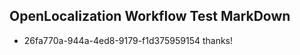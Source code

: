 ## OpenLocalization Workflow Test MarkDown
* 26fa770a-944a-4ed8-9179-f1d375959154 thanks!

<!--HONumber=Aug16_HO3-->


